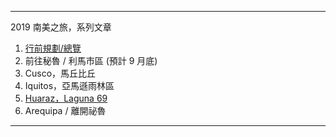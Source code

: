 ---

2019 南美之旅，系列文章
1. [行前規劃/總覽](/2019/09/07/sa-overview)
2. 前往秘魯 / 利馬市區 (預計 9 月底)
3. Cusco，馬丘比丘
4. Iquitos，亞馬遜雨林區
5. [Huaraz，Laguna 69](/2020/01/18/lake-69)
6. Arequipa / 離開祕魯

---